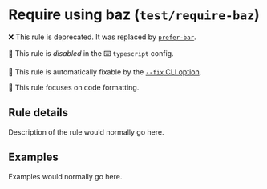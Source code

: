 # Require using baz (`test/require-baz`)

❌ This rule is deprecated. It was replaced by [`prefer-bar`](prefer-bar.md).

🚫 This rule is _disabled_ in the ⌨️ `typescript` config.

🔧 This rule is automatically fixable by the [`--fix` CLI option](https://eslint.org/docs/latest/user-guide/command-line-interface#--fix).

📏 This rule focuses on code formatting.

<!-- end auto-generated rule header -->

## Rule details

Description of the rule would normally go here.

## Examples

Examples would normally go here.
